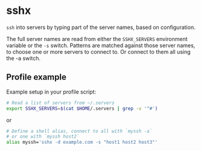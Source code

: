 # sshx

`ssh` into servers by typing part of the server names, based on configuration.

The full server names are read from either the `SSHX_SERVERS` environment variable or the `-s` switch.
Patterns are matched against those server names, to choose one or more servers to connect to. Or connect to them all using the -a switch.

## Profile example

Example setup in your profile script:

```bash
# Read a list of servers from ~/.servers
export SSHX_SERVERS=$(cat $HOME/.servers | grep -v '^#')
```

or

```bash
# Define a shell alias, connect to all with `myssh -a`
# or one with `myssh host2`
alias myssh='sshx -d example.com -s "host1 host2 host3"'
```
